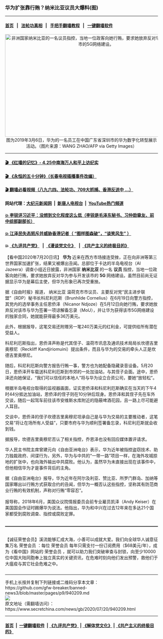 ### 华为扩张靠行贿？纳米比亚议员大爆料(图)
------------------------

#### [首页](https://github.com/gfw-breaker/banned-news3/blob/master/README.md) &nbsp;&nbsp;|&nbsp;&nbsp; [法轮功真相](https://github.com/begood0513/basic/blob/master/README.md)  &nbsp;&nbsp;|&nbsp;&nbsp; [手把手翻墙教程](https://github.com/gfw-breaker/guides/wiki)  &nbsp;&nbsp;|&nbsp;&nbsp; [一键翻墙软件](https://github.com/gfw-breaker/nogfw/blob/master/README.md)  



<div class="article_right" style="fone-color:#000">
 <p style="text-align:center">
  <img alt="非洲国家纳米比亚的一名议员指控，当地一位政客向她行贿，要求她放弃反对华为参与开发该市的5G网络建设。" src="https://img3.secretchina.com/pic/2020/5-26/p2697872a286587694-ss.jpg" style="height:337px; width:600px"/>
  <br>
   图为2019年3月6日，华为的一名员工在中国广东省深圳市的华为数字化转型展示活动。（图片来源：WANG ZHAO/AFP via Getty Images）
   <span id="hideid" name="hideid" style="color:red;display:none;">
    <span href="https://www.secretchina.com">
    </span>
   </span>
  </br>
 </p>
 <div id="txt-mid1-t21-2017">
  

---

#### [ 🎬  《红墙的记忆》- 4.25中南海万人和平上访纪实](http://141.164.39.94:10000/videos/legend/425.html)

#### [ 🎬  《永恒的五十分钟》（长春电视插播事件改编） ](http://141.164.39.94:10000/videos/news/ComingForYou-2.html)

#### [ 🎬  翻墙必看视频（八九六四、法轮功、709大抓捕、香港反送中 ...）](https://github.com/gfw-breaker/links/blob/master/banned.md)

#### 网站代理：[大纪元新闻网](http://167.172.10.89:10080/gb/) &nbsp;|&nbsp; [新唐人电视台](http://167.172.10.89:8808/gb/) &nbsp;|&nbsp; [YouTube热门频道](http://158.247.203.241/youtube.html)

#### [ 💥 李锐评习近平：没想到文化程度这么低（李锐是毛泽东秘书、习仲勋挚友、前中组部副部长）](http://141.164.39.94:10000/videos/res/Communist/lirui-xi.html)

#### [ 💥 江泽民失态怒斥并威胁香港记者（ “图样图森破”，“谈笑风生” ）](http://141.164.39.94:10000/videos/res/realjzm/naive.html)

####  💥 [《九评共产党》](http://141.164.39.94:10000/videos/res/jiuping/) &nbsp; |&nbsp; [《漫谈党文化》](http://141.164.39.94:10000/videos/res/mtdwh/) &nbsp; |&nbsp; [《共产主义的终极目的》](http://141.164.39.94:10000/videos/res/zjmd/)  


  </div>
 </div>
 <p>
  【看中国2020年7月20日讯】
  <strong>
   <span href="https://www.secretchina.com/news/gb/tag/华为" target="_blank">
    华为
   </span>
  </strong>
  近来在西方市场接连受挫，正在向非洲等第三世界国家加速扩张，结果又被爆出丑闻。总部位于卡达的半岛电视台（Al Jazeera）调查小组近日披露，非洲国家
  <strong>
   纳米比亚
  </strong>
  的一名
  <strong>
   议员
  </strong>
  指控，当地一位政客向她行贿，要求她放弃反对华为参与开发该市的
  <strong>
   5G
  </strong>
  网络建设。虽然目前尚无证据显示华为是幕后主使，但华为形象已再次受重挫。
  <span id="hideid" name="hideid" style="color:red;display:none;">
   <span href="https://www.secretchina.com">
   </span>
  </span>
 </p>
 <p>
  据《自由时报》报道，
  <span href="https://zh.wikipedia.org/zh-hant/%E7%BA%B3%E7%B1%B3%E6%AF%94%E4%BA%9A">
   纳米比亚
  </span>
  温荷克市市议员、主要反对党“民主进步联盟”（RDP）秘书长科尼利厄斯（Brunhilde Cornelius）在6月19日向警方指控，其党内的选举事务主任恩侨泽（Nicanor Ndjoze）在5月12日向她行贿，要求她放弃反对该市与华为签署一项谅解备忘录（MoU），并让华为获得该市5G网络建设的独家合同，她就能获得最多36万美元。
 </p>
 <p>
  此外，根据报导，这笔交易还附赠另一笔240万美元的红利金，可提供给所有潜在受益人。
 </p>
 <p>
  科尼利厄斯指出，恩侨泽声称是代其侄子、温荷市讯息及通讯技术局局长坎德吉里奥穆尼（Reckliff Kandjiriomuini）提出条件，而且与华为的交易的牵头人正是坎德吉里奥穆尼。
 </p>
 <p>
  随后，科尼利厄斯向警方报告行贿一事，警方也为她配备隐藏录音设备。5月20日，恩侨泽开车载送科尼利厄斯到市郊的一处加油站，与其侄子会面。途中，恩侨泽还向她保证，“我们可以信任的本地人”将与华为设立合资公司，要她“放轻松”。
 </p>
 <p>
  根据半岛电视台取得的监视器画面，证实恩侨泽和科尼利厄斯确实在当天的下午4时44分抵达加油站，恩侨泽的侄子则在10分钟后现身。恩侨泽和其侄子先在车外交谈，随后一起驾车前往该市安维斯水库附近的隐蔽啤酒花园，且一路上尽可能避人耳目。
 </p>
 <center>
  <div style="max-width: 632px;height:180px; display: none; text-align: center; margin: 0 auto; overflow: hidden;overflow-x: hidden;">
   <div id="taboola-midarticle-thumbnails" style="max-width: 632px;height:180px;overflow: hidden;overflow-x: hidden;">
   </div>
  </div>
  <div>
   <center>
    <div id="div-gpt-ad-1589559869784-0">
    </div>
   </center>
  </div>
 </center>
 <p>
  交谈中，恩侨泽的侄子坎德吉里奥穆尼坦承自己是与华为交易的主要推动者，这笔交易“将让在场所有人受益”，只要市府与华为顺利签署备忘录，科尼利厄斯就会收到钱。
 </p>
 <center>
  <div style="max-width: 632px;height:180px; display: none; text-align: center; margin: 0 auto; overflow: hidden;overflow-x: hidden;">
   <div id="taboola-midarticle-thumbnails" style="max-width: 632px;height:180px;overflow: hidden;overflow-x: hidden;">
   </div>
  </div>
  <div>
   <center>
    <div id="div-gpt-ad-1589559869784-0">
    </div>
   </center>
  </div>
 </center>
 <p>
  据报导，坎德吉里奥穆尼否认了相关指控，乔恩泽也没有回应媒体置评请求。
 </p>
 <center>
  <div style="max-width: 632px;height:180px; display: none; text-align: center; margin: 0 auto; overflow: hidden;overflow-x: hidden;">
   <div id="taboola-midarticle-thumbnails" style="max-width: 632px;height:180px;overflow: hidden;overflow-x: hidden;">
   </div>
  </div>
  <div>
   <center>
    <div id="div-gpt-ad-1589559869784-0">
    </div>
   </center>
  </div>
 </center>
 <p>
  华人民主书院主席曾建元向《自由亚洲电台》表示，华为近年被指控盗窃技术、助力独裁政府、间谍行为，另外，华为与中共的“一带一路”项目一样，在海外攻城掠地的扩张中，也向海外输出中共腐败。他认为，虽然华为未直接出现在该事件中，但他相信华为才是事件背后的主角。
 </p>
 <center>
  <div style="max-width: 632px;height:180px; display: none; text-align: center; margin: 0 auto; overflow: hidden;overflow-x: hidden;">
   <div id="taboola-midarticle-thumbnails" style="max-width: 632px;height:180px;overflow: hidden;overflow-x: hidden;">
   </div>
  </div>
  <div>
   <center>
    <div id="div-gpt-ad-1589559869784-0">
    </div>
   </center>
  </div>
 </center>
 <p>
  据《自由亚洲电台》报导，华为近年在阿尔及利亚、赞比亚、所罗门群岛、加纳等国家曝出以行贿方式获取合约的丑闻，但华为一概否认这些指控，坚称其有防范商业行贿的有效机制，声称对行贿“零容忍”。
  <br>
   <br>
    报导称，2018年6月，美国众议院情报委员会前专业雇员凯泽（Andy Keiser）在美国国会作证时踢爆华为说法。他指出，华为和中兴在过去12年来在多达21个国家都受到腐败调查、指控或腐败定罪。
   </br>
  </br>
 </p>
 <center>
  <div style="max-width: 632px;height:180px; display: none; text-align: center; margin: 0 auto; overflow: hidden;overflow-x: hidden;">
   <div id="taboola-midarticle-thumbnails" style="max-width: 632px;height:180px;overflow: hidden;overflow-x: hidden;">
   </div>
  </div>
  <div>
   <center>
    <div id="div-gpt-ad-1589559869784-0">
    </div>
   </center>
  </div>
 </center>
 <p style=" margin-bottom: 8px; ">
  <hr style="border-top: 1px dashed  ;" width="100%"/>
  <br/>
  【诚征荣誉会员】溪流能够汇成大海，小善可以成就大爱。我们向全球华人诚意征集万名
  <span href="/kzgd/subscribe.html" target="_blank">
   荣誉会员
  </span>
  ：每位
  <span href="/kzgd/subscribe.html" target="_blank">
   荣誉会员
  </span>
  每年只需支付一份订阅费用（$68美元/年），成为《看中国》网站的
  <span href="/kzgd/subscribe.html" target="_blank">
   荣誉会员
  </span>
  ，就可以助力我们突破审查与封锁，向至少10000位中国大陆同胞奉上独立真实的关键资讯，在危难时刻向他们发出预警，救他们于大瘟疫与其它社会危难之中。
  <center>
   <div style="max-width: 632px;height:180px; display: none; text-align: center; margin: 0 auto; overflow: hidden;overflow-x: hidden;">
    <div id="taboola-midarticle-thumbnails" style="max-width: 632px;height:180px;overflow: hidden;overflow-x: hidden;">
    </div>
   </div>
   <div>
    <center>
     <div id="div-gpt-ad-1589559869784-0">
     </div>
    </center>
   </div>
  </center>
  <center>
   <div>
    <div id="txt-mid2-t22-2017" style="display: block;  max-height: 351px;  overflow: hidden;">
     <div id="SC-21xx">
     </div>
     <ins class="adsbygoogle" data-ad-client="ca-pub-1276641434651360" data-ad-format="auto" data-ad-slot="4301710469" data-full-width-responsive="true" style="display:block">
     </ins>
    </div>
   </div>
  </center>
  <div style="padding-top:12px;">
  </div>
 </p>
</div>

<hr/>
手机上长按并复制下列链接或二维码分享本文章：<br/>
https://github.com/gfw-breaker/banned-news3/blob/master/pages/p9/940209.md <br/>
<a href='https://github.com/gfw-breaker/banned-news3/blob/master/pages/p9/940209.md'><img src='https://github.com/gfw-breaker/banned-news3/blob/master/pages/p9/940209.md.png'/></a> <br/>
原文地址（需翻墙访问）：https://www.secretchina.com/news/gb/2020/07/20/940209.html


------------------------
#### [首页](https://github.com/gfw-breaker/banned-news3/blob/master/README.md) &nbsp;|&nbsp; [一键翻墙软件](https://github.com/gfw-breaker/nogfw/blob/master/README.md) &nbsp;| [《九评共产党》](https://github.com/gfw-breaker/9ping.md/blob/master/README.md#九评之一评共产党是什么) | [《解体党文化》](https://github.com/gfw-breaker/jtdwh.md/blob/master/README.md) | [《共产主义的终极目的》](https://github.com/gfw-breaker/gczydzjmd.md/blob/master/README.md)


<img src='http://gfw-breaker.win/banned-news3/pages/p9/940209.md' width='0px' height='0px'/>